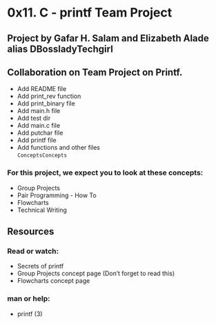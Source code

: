 # 0x11. C - printf Team Project  
## Project by Gafar H. Salam and Elizabeth Alade alias DBossladyTechgirl  
## Collaboration on Team Project on Printf.  
- Add README file  
- Add print_rev function  
- Add print_binary file  
- Add main.h file  
- Add test dir  
- Add main.c file  
- Add putchar file  
- Add printf file  
- Add functions and other files  
`ConceptsConcepts`  
### For this project, we expect you to look at these concepts:  

- Group Projects
- Pair Programming - How To
- Flowcharts
- Technical Writing  
## Resources
### Read or watch:

- Secrets of printf
- Group Projects concept page (Don’t forget to read this)
- Flowcharts concept page
### man or help:
- printf (3)  
